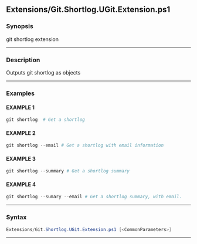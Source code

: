 
Extensions/Git.Shortlog.UGit.Extension.ps1
------------------------------------------
### Synopsis
git shortlog extension

---
### Description

Outputs git shortlog as objects

---
### Examples
#### EXAMPLE 1
```PowerShell
git shortlog  # Get a shortlog
```

#### EXAMPLE 2
```PowerShell
git shortlog --email # Get a shortlog with email information
```

#### EXAMPLE 3
```PowerShell
git shortlog --summary # Get a shortlog summary
```

#### EXAMPLE 4
```PowerShell
git shortlog --sumary --email # Get a shortlog summary, with email.
```

---
### Syntax
```PowerShell
Extensions/Git.Shortlog.UGit.Extension.ps1 [<CommonParameters>]
```
---


